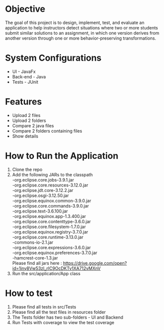 
# Objective
The goal of this project is to design, implement, test, and evaluate an application to help instructors detect situations where two or more students submit similar solutions to an assignment, in which one version derives from another version through one or more behavior-preserving transformations.  

# System Configurations  
* UI - JavaFx
* Back-end - Java
* Tests - JUnit

# Features  
* Upload 2 files
* Upload 2 folders
* Compare 2 java files
* Compare 2 folders containing files
* Show details 

# How to Run the Application

1) Clone the repo
2) Add the following JARs to the classpath  
-org.eclipse.core.jobs-3.9.1.jar  
-org.eclipse.core.resources-3.12.0.jar  
-org.eclipse.jdt.core-3.12.2.jar  
-org.eclipse.osgi-3.12.50.jar  
-org.eclipse.equinox.common-3.9.0.jar    
-org.eclipse.core.commands-3.9.0.jar  
-org.eclipse.text-3.6.100.jar  
-org.eclipse.equinox.app-1.3.400.jar  
-org.eclipse.core.contenttype-3.6.0.jar  
-org.eclipse.core.filesystem-1.7.0.jar  
-org.eclipse.equinox.registry-3.7.0.jar    
-org.eclipse.core.runtime-3.13.0.jar  
-commons-io-2.1.jar  
-org.eclipse.core.expressions-3.6.0.jar  
-org.eclipse.equinox.preferences-3.7.0.jar  
-hamcrest-core-1.3.jar   
Please find all jars here : https://drive.google.com/open?id=1jny8Vw53zI_rIC9OcDKTv1XA712vMXnV
3) Run the src/application/App class

# How to test

1) Please find all tests in src/Tests
2) Please find all the test files in resources folder
3) The Tests folder has two sub-folders - UI and Backend
4) Run Tests with coverage to view the test coverage
